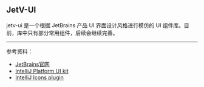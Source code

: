 ## JetV-UI

jetv-ui 是一个根据 JetBrains 产品 UI 界面设计风格进行模仿的 UI 组件库。目前，库中只有部分常用组件，后续会继续完善。

---
参考资料：
- [JetBrains官网](https://www.jetbrains.com/)
- [IntelliJ Platform UI kit](https://www.figma.com/@JetBrains)
- [IntelliJ Icons plugin](https://jetbrains.github.io/ui/resources/icons_list/)
